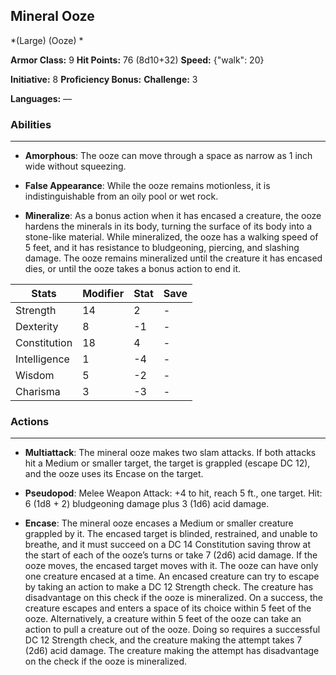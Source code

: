 ## Mineral Ooze
*(Large) (Ooze) *

**Armor Class:** 9
**Hit Points:** 76 (8d10+32)
**Speed:** {"walk": 20}

**Initiative:** 8
**Proficiency Bonus:**
**Challenge:** 3

**Languages:** —

### Abilities
 --- 
- **Amorphous**: The ooze can move through a space as narrow as 1 inch wide without squeezing.

- **False Appearance**: While the ooze remains motionless, it is indistinguishable from an oily pool or wet rock.

- **Mineralize**: As a bonus action when it has encased a creature, the ooze hardens the minerals in its body, turning the surface of its body into a stone-like material. While mineralized, the ooze has a walking speed of 5 feet, and it has resistance to bludgeoning, piercing, and slashing damage. The ooze remains mineralized until the creature it has encased dies, or until the ooze takes a bonus action to end it.



| Stats | Modifier | Stat | Save
| ---- | ---- | ---- | ---- |
| Strength | 14 | 2 | - |
| Dexterity | 8 | -1 | - |
| Constitution | 18 | 4 | - |
| Intelligence | 1 | -4 | - |
| Wisdom | 5 | -2 | - |
| Charisma | 3 | -3 | - |

### Actions
 --- 
- **Multiattack**: The mineral ooze makes two slam attacks. If both attacks hit a Medium or smaller target, the target is grappled (escape DC 12), and the ooze uses its Encase on the target.

- **Pseudopod**: Melee Weapon Attack: +4 to hit, reach 5 ft., one target. Hit: 6 (1d8 + 2) bludgeoning damage plus 3 (1d6) acid damage.

- **Encase**: The mineral ooze encases a Medium or smaller creature grappled by it. The encased target is blinded, restrained, and unable to breathe, and it must succeed on a DC 14 Constitution saving throw at the start of each of the ooze’s turns or take 7 (2d6) acid damage. If the ooze moves, the encased target moves with it. The ooze can have only one creature encased at a time. An encased creature can try to escape by taking an action to make a DC 12 Strength check. The creature has disadvantage on this check if the ooze is mineralized. On a success, the creature escapes and enters a space of its choice within 5 feet of the ooze. Alternatively, a creature within 5 feet of the ooze can take an action to pull a creature out of the ooze. Doing so requires a successful DC 12 Strength check, and the creature making the attempt takes 7 (2d6) acid damage. The creature making the attempt has disadvantage on the check if the ooze is mineralized.

